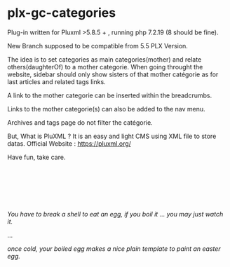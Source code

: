 # plx-gc-categories

Plug-in written for Pluxml >5.8.5 + , running php 7.2.19 (8 should be fine).

New Branch supposed to be compatible from 5.5 PLX Version.

The idea is to set categories as main categories(mother) and relate others(daughterOf) to a mother categorie.
When going throught the website, sidebar should only show sisters of that mother catégorie as for last articles and related tags links.

A link to the mother categorie can be inserted within the breadcrumbs. 

Links to the mother categorie(s) can also be added to the nav menu.

Archives and tags page do not filter the catégorie.

But, What is PluXML ?
It is an easy and light CMS using XML file to store datas.
Official Website : https://pluxml.org/ 

Have fun, take care.

<br><br><br><br><br>

*You have to break a shell to eat an egg, if you boil it ... you may just watch it.*

...

*once cold, your boiled egg makes a nice plain template to paint an easter egg.*
